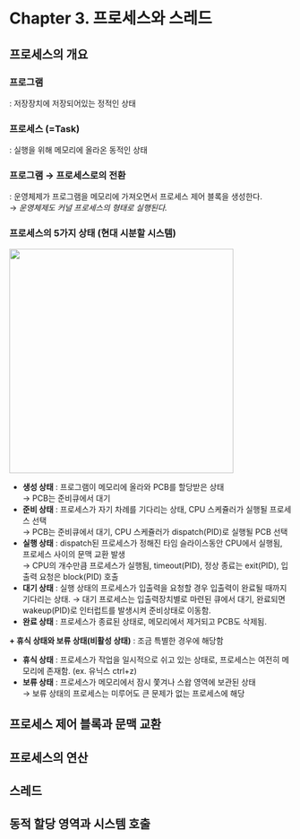 # Chapter 3. 프로세스와 스레드

## 프로세스의 개요

### 프로그램
 : 저장장치에 저장되어있는 정적인 상태
 
### 프로세스 (=Task)
 : 실행을 위해 메모리에 올라온 동적인 상태
 
### 프로그램 &rarr; 프로세스로의 전환
 : 운영체제가 프로그램을 메모리에 가져오면서 프로세스 제어 블록을 생성한다.    
 &rarr; *운영체제도 커널 프로세스의 형태로 실행된다.*
 
### 프로세스의 5가지 상태 (현대 시분할 시스템)
<img src = "https://user-images.githubusercontent.com/46108770/167848261-33d146d3-b581-4f08-b224-ff1f5ded57a9.JPG" width=400>   

* **생성 상태** : 프로그램이 메모리에 올라와 PCB를 할당받은 상태   
&rarr; PCB는 준비큐에서 대기
* **준비 상태** : 프로세스가 자기 차례를 기다리는 상태, CPU 스케쥴러가 실행될 프로세스 선택      
&rarr; PCB는 준비큐에서 대기, CPU 스케쥴러가 dispatch(PID)로 실행될 PCB 선택
* **실행 상태** : dispatch된 프로세스가 정해진 타임 슬라이스동안 CPU에서 실행됨, 프로세스 사이의 문맥 교환 발생     
&rarr; CPU의 개수만큼 프로세스가 실행됨, timeout(PID), 정상 종료는 exit(PID), 입출력 요청은 block(PID) 호출
* **대기 상태** : 실행 상태의 프로세스가 입출력을 요청할 경우 입출력이 완료될 때까지 기다리는 상태. 
&rarr; 대기 프로세스는 입출력장치별로 마련된 큐에서 대기, 완료되면 wakeup(PID)로 인터럽트를 발생시켜 준비상태로 이동함.     
* **완료 상태** : 프로세스가 종료된 상태로, 메모리에서 제거되고 PCB도 삭제됨. 

**+ 휴식 상태와 보류 상태(비활성 상태)**
 : 조금 특별한 경우에 해당함
 * **휴식 상태** : 프로세스가 작업을 일시적으로 쉬고 있는 상태로, 프로세스는 여전히 메모리에 존재함. (ex. 유닉스 ctrl+z)     
 * **보류 상태** : 프로세스가 메모리에서 잠시 쫓겨나 스왑 영역에 보관된 상태   
 &rarr; 보류 상태의 프로세스는 미루어도 큰 문제가 없는 프로세스에 해당

## 프로세스 제어 블록과 문맥 교환

## 프로세스의 연산

## 스레드

## 동적 할당 영역과 시스템 호출
